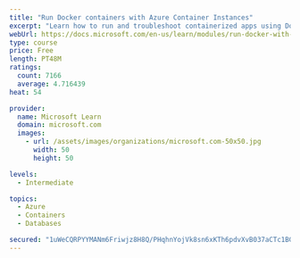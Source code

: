```yaml
---
title: "Run Docker containers with Azure Container Instances"
excerpt: "Learn how to run and troubleshoot containerized apps using Docker containers with Azure Container Instances."
webUrl: https://docs.microsoft.com/en-us/learn/modules/run-docker-with-azure-container-instances/
type: course
price: Free
length: PT48M
ratings:
  count: 7166
  average: 4.716439
heat: 54

provider:
  name: Microsoft Learn
  domain: microsoft.com
  images:
    - url: /assets/images/organizations/microsoft.com-50x50.jpg
      width: 50
      height: 50

levels:
  - Intermediate

topics:
  - Azure
  - Containers
  - Databases

secured: "1uWeCQRPYYMANm6Friwjz8H8Q/PHqhnYojVk8sn6xKTh6pdvXvB037aCTc1BGJYzjBF66Jgch+C6PWGvD9Z6eU4rQakIwuN78jKxi2qJzZsL6mbGmk+wmsGncz8Ec3bZsS36wL5OmFVA99sFV8FlWWTI9vimRlOaFbMNlxve/S+Z+EVqRAVw4FVY28ty1CVAqZd/4udEW8Yc6wegWJByqH2lYXzVeNoFlVr09okdbBJ0P/L3MwVsQ8nnPbOGuQvQjdHlT2fvOoOgM1YhSRd+UGkpDbFCftoERyOF2B81nvdwcWEHzbuFapS/e1PSUp/D9aCB81WuB6LOqkQ9VVNar7zS3s3DaOAwDTAA94oUmgcBkVcWc5phU7TQL82Yho6vp4X7sTn3IZxZoxXDrEwTwRKmDasz+hwqHuo+3XFRhRY=;TXc34UIkqMBhFz0Igb4xGQ=="
---
```


